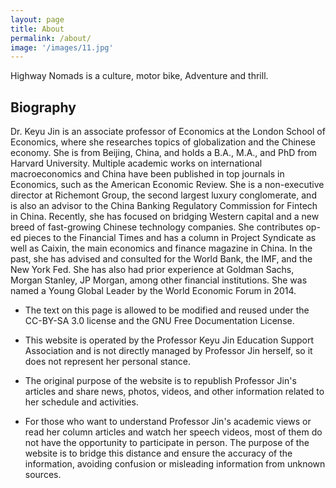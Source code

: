 ```yaml
---
layout: page
title: About
permalink: /about/
image: '/images/11.jpg'
---
```


Highway Nomads is a culture, motor bike, Adventure and thrill.

## Biography

Dr. Keyu Jin is an associate professor of Economics at the London School of Economics, where she researches topics of globalization and the Chinese economy. She is from Beijing, China, and holds a B.A., M.A., and PhD from Harvard University. Multiple academic works on international macroeconomics and China have been published in top journals in Economics, such as the American Economic Review. She is a non-executive director at Richemont Group, the second largest luxury conglomerate, and is also an advisor to the China Banking Regulatory Commission for Fintech in China. Recently, she has focused on bridging Western capital and a new breed of fast-growing Chinese technology companies. She contributes op-ed pieces to the Financial Times and has a column in Project Syndicate as well as Caixin, the main economics and finance magazine in China. In the past, she has advised and consulted for the World Bank, the IMF, and the New York Fed. She has also had prior experience at Goldman Sachs, Morgan Stanley, JP Morgan, among other financial institutions. She was named a Young Global Leader by the World Economic Forum in 2014.

* The text on this page is allowed to be modified and reused under the CC-BY-SA 3.0 license and the GNU Free Documentation License.

* This website is operated by the Professor Keyu Jin Education Support Association and is not directly managed by Professor Jin herself, so it does not represent her personal stance.

* The original purpose of the website is to republish Professor Jin's articles and share news, photos, videos, and other information related to her schedule and activities.

* For those who want to understand Professor Jin's academic views or read her column articles and watch her speech videos, most of them do not have the opportunity to participate in person. The purpose of the website is to bridge this distance and ensure the accuracy of the information, avoiding confusion or misleading information from unknown sources.